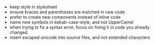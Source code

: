 - keep style in stylesheet
- ensure braces and parentheses are matched in new code
- prefer to create new components instead of inline code
- name new symbols in kebab-case-style, and not UpperCamel
- when trying to fix a syntax error, focus on fixing it in code you already changed.
- insert escaped unicode into source files, and not extended characters
